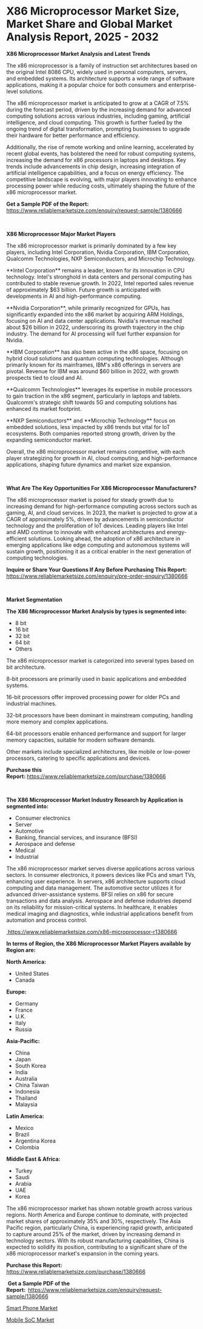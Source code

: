 <p><h1>X86 Microprocessor Market Size, Market Share and Global Market Analysis Report, 2025 - 2032</h1></p><p><strong>X86 Microprocessor Market Analysis and Latest Trends</strong></p>
<p><p>The x86 microprocessor is a family of instruction set architectures based on the original Intel 8086 CPU, widely used in personal computers, servers, and embedded systems. Its architecture supports a wide range of software applications, making it a popular choice for both consumers and enterprise-level solutions. </p><p>The x86 microprocessor market is anticipated to grow at a CAGR of 7.5% during the forecast period, driven by the increasing demand for advanced computing solutions across various industries, including gaming, artificial intelligence, and cloud computing. This growth is further fueled by the ongoing trend of digital transformation, prompting businesses to upgrade their hardware for better performance and efficiency.</p><p>Additionally, the rise of remote working and online learning, accelerated by recent global events, has bolstered the need for robust computing systems, increasing the demand for x86 processors in laptops and desktops. Key trends include advancements in chip design, increasing integration of artificial intelligence capabilities, and a focus on energy efficiency. The competitive landscape is evolving, with major players innovating to enhance processing power while reducing costs, ultimately shaping the future of the x86 microprocessor market.</p></p>
<p><strong>Get a Sample PDF of the Report:&nbsp;</strong> <a href="https://www.reliablemarketsize.com/enquiry/request-sample/1380666?utm_campaign=2095&utm_medium=2&utm_source=Github&utm_content=ia&utm_term=06042025&utm_id=x86-microprocessor">https://www.reliablemarketsize.com/enquiry/request-sample/1380666</a></p>
<p>&nbsp;</p>
<p><strong>X86 Microprocessor Major Market Players</strong></p>
<p><p>The x86 microprocessor market is primarily dominated by a few key players, including Intel Corporation, Nvidia Corporation, IBM Corporation, Qualcomm Technologies, NXP Semiconductors, and Microchip Technology. </p><p>**Intel Corporation** remains a leader, known for its innovation in CPU technology. Intel's stronghold in data centers and personal computing has contributed to stable revenue growth. In 2022, Intel reported sales revenue of approximately $63 billion. Future growth is anticipated with developments in AI and high-performance computing.</p><p>**Nvidia Corporation**, while primarily recognized for GPUs, has significantly expanded into the x86 market by acquiring ARM Holdings, focusing on AI and data center applications. Nvidia's revenue reached about $26 billion in 2022, underscoring its growth trajectory in the chip industry. The demand for AI processing will fuel further expansion for Nvidia.</p><p>**IBM Corporation** has also been active in the x86 space, focusing on hybrid cloud solutions and quantum computing technologies. Although primarily known for its mainframes, IBM's x86 offerings in servers are pivotal. Revenue for IBM was around $60 billion in 2022, with growth prospects tied to cloud and AI.</p><p>**Qualcomm Technologies** leverages its expertise in mobile processors to gain traction in the x86 segment, particularly in laptops and tablets. Qualcomm's strategic shift towards 5G and computing solutions has enhanced its market footprint.</p><p>**NXP Semiconductors** and **Microchip Technology** focus on embedded solutions, less impacted by x86 trends but vital for IoT ecosystems. Both companies reported strong growth, driven by the expanding semiconductor market.</p><p>Overall, the x86 microprocessor market remains competitive, with each player strategizing for growth in AI, cloud computing, and high-performance applications, shaping future dynamics and market size expansion.</p></p>
<p>&nbsp;</p>
<p><strong>What Are The Key Opportunities For X86 Microprocessor Manufacturers?</strong></p>
<p><p>The x86 microprocessor market is poised for steady growth due to increasing demand for high-performance computing across sectors such as gaming, AI, and cloud services. In 2023, the market is projected to grow at a CAGR of approximately 5%, driven by advancements in semiconductor technology and the proliferation of IoT devices. Leading players like Intel and AMD continue to innovate with enhanced architectures and energy-efficient solutions. Looking ahead, the adoption of x86 architecture in emerging applications like edge computing and autonomous systems will sustain growth, positioning it as a critical enabler in the next generation of computing technologies.</p></p>
<p><strong>Inquire or Share Your Questions If Any Before Purchasing This Report:</strong> <a href="https://www.reliablemarketsize.com/enquiry/pre-order-enquiry/1380666?utm_campaign=2095&utm_medium=2&utm_source=Github&utm_content=ia&utm_term=06042025&utm_id=x86-microprocessor">https://www.reliablemarketsize.com/enquiry/pre-order-enquiry/1380666</a></p>
<p>&nbsp;</p>
<p><strong>Market Segmentation</strong></p>
<p><strong>The X86 Microprocessor Market Analysis by types is segmented into:</strong></p>
<p><ul><li>8 bit</li><li>16 bit</li><li>32 bit</li><li>64 bit</li><li>Others</li></ul></p>
<p><p>The x86 microprocessor market is categorized into several types based on bit architecture. </p><p>8-bit processors are primarily used in basic applications and embedded systems. </p><p>16-bit processors offer improved processing power for older PCs and industrial machines. </p><p>32-bit processors have been dominant in mainstream computing, handling more memory and complex applications. </p><p>64-bit processors enable enhanced performance and support for larger memory capacities, suitable for modern software demands. </p><p>Other markets include specialized architectures, like mobile or low-power processors, catering to specific applications and devices.</p></p>
<p><strong>Purchase this Report:&nbsp;</strong><a href="https://www.reliablemarketsize.com/purchase/1380666?utm_campaign=2095&utm_medium=2&utm_source=Github&utm_content=ia&utm_term=06042025&utm_id=x86-microprocessor">https://www.reliablemarketsize.com/purchase/1380666</a></p>
<p>&nbsp;</p>
<p><strong>The X86 Microprocessor Market Industry Research by Application is segmented into:</strong></p>
<p><ul><li>Consumer electronics</li><li>Server</li><li>Automotive</li><li>Banking, financial services, and insurance (BFSI)</li><li>Aerospace and defense</li><li>Medical</li><li>Industrial</li></ul></p>
<p><p>The x86 microprocessor market serves diverse applications across various sectors. In consumer electronics, it powers devices like PCs and smart TVs, enhancing user experience. In servers, x86 architecture supports cloud computing and data management. The automotive sector utilizes it for advanced driver-assistance systems. BFSI relies on x86 for secure transactions and data analysis. Aerospace and defense industries depend on its reliability for mission-critical systems. In healthcare, it enables medical imaging and diagnostics, while industrial applications benefit from automation and process control.</p></p>
<p><a href="https://www.reliablemarketsize.com/x86-microprocessor-r1380666?utm_campaign=2095&utm_medium=2&utm_source=Github&utm_content=ia&utm_term=06042025&utm_id=x86-microprocessor">&nbsp;https://www.reliablemarketsize.com/x86-microprocessor-r1380666</a></p>
<p><strong>In terms of Region, the X86 Microprocessor Market Players available by Region are:</strong></p>
<p>
    <p> <strong> North America: </strong>
        <ul>
            <li>United States</li>
            <li>Canada</li>
        </ul>
        </p> 
    <p> <strong> Europe: </strong>
        <ul>
            <li>Germany</li>
            <li>France</li>
            <li>U.K.</li>
            <li>Italy</li>
            <li>Russia</li>
        </ul>
        </p> 
    <p> <strong> Asia-Pacific: </strong>
        <ul>
            <li>China</li>
            <li>Japan</li>
            <li>South Korea</li>
            <li>India</li>
            <li>Australia</li>
            <li>China Taiwan</li>
            <li>Indonesia</li>
            <li>Thailand</li>
            <li>Malaysia</li>
        </ul>
        </p> 
    <p> <strong> Latin America: </strong>
        <ul>
            <li>Mexico</li>
            <li>Brazil</li>
            <li>Argentina Korea</li>
            <li>Colombia</li>
        </ul>
        </p> 
    <p> <strong> Middle East & Africa: </strong>
        <ul>
            <li>Turkey</li>
            <li>Saudi</li>
            <li>Arabia</li>
            <li>UAE</li>
            <li>Korea</li>
        </ul>
    </p>
    </p>
<p><p>The x86 microprocessor market has shown notable growth across various regions. North America and Europe continue to dominate, with projected market shares of approximately 35% and 30%, respectively. The Asia Pacific region, particularly China, is experiencing rapid growth, anticipated to capture around 25% of the market, driven by increasing demand in technology sectors. With its robust manufacturing capabilities, China is expected to solidify its position, contributing to a significant share of the x86 microprocessor market's expansion in the coming years.</p></p>
<p><strong>Purchase this Report: </strong><a href="https://www.reliablemarketsize.com/purchase/1380666?utm_campaign=2095&utm_medium=2&utm_source=Github&utm_content=ia&utm_term=06042025&utm_id=x86-microprocessor">https://www.reliablemarketsize.com/purchase/1380666</a></p>
<p>&nbsp;<strong>Get a Sample PDF of the Report:&nbsp;&nbsp;</strong><a href="https://www.reliablemarketsize.com/enquiry/request-sample/1380666?utm_campaign=2095&utm_medium=2&utm_source=Github&utm_content=ia&utm_term=06042025&utm_id=x86-microprocessor">https://www.reliablemarketsize.com/enquiry/request-sample/1380666</a></p>
<p><strong></strong></p>
<p><p><a href="https://github.com/nicoletavirag/Market-Research-Report-List-5/blob/main/smart-phone-market.md?utm_campaign=2095&utm_medium=2&utm_source=Github&utm_content=ia&utm_term=06042025&utm_id=x86-microprocessor">Smart Phone Market</a></p><p><a href="https://github.com/gulaimolin/Market-Research-Report-List-7/blob/main/mobile-soc-market.md?utm_campaign=2095&utm_medium=2&utm_source=Github&utm_content=ia&utm_term=06042025&utm_id=x86-microprocessor">Mobile SoC Market</a></p></p>